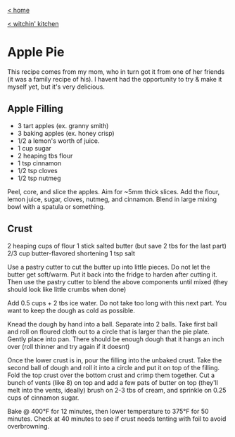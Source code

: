 [< home](../index.md)

[< witchin' kitchen](../recipes.md)

# Apple Pie

This recipe comes from my mom, who in turn got it from one of her friends (it was a family recipe of his). I havent had the opportunity to try & make it myself yet, but it's very delicious.

## Apple Filling

- 3 tart apples (ex. granny smith)
- 3 baking apples (ex. honey crisp)
- 1/2 a lemon's worth of juice.
- 1 cup sugar
- 2 heaping tbs flour
- 1 tsp cinnamon
- 1/2 tsp cloves
- 1/2 tsp nutmeg

Peel, core, and slice the apples. Aim for ~5mm thick slices. Add the flour, lemon juice, sugar, cloves, nutmeg, and cinnamon. Blend in large mixing bowl with a spatula or something.

## Crust

2 heaping cups of flour
1 stick salted butter (but save 2 tbs for the last part)
2/3 cup butter-flavored shortening
1 tsp salt

Use a pastry cutter to cut the butter up into little pieces. Do not let the butter get soft/warm. Put it back into the fridge to harden after cutting it. Then use the pastry cutter to blend the above components until mixed (they should look like little crumbs when done)

Add 0.5 cups + 2 tbs ice water. Do not take too long with this next part. You want to keep the dough as cold as possible.

Knead the dough by hand into a ball. Separate into 2 balls. Take first ball and roll on floured cloth out to a circle that is larger than the pie plate. Gently place into pan. There should be enough dough that it hangs an inch over (roll thinner and try again if it doesnt)

Once the lower crust is in, pour the filling into the unbaked crust. Take the second ball of dough and roll it into a circle and put it on top of the filling. Fold the top crust over the bottom crust and crimp them together. Cut a bunch of vents (like 8) on top and add a few pats of butter on top (they'll melt into the vents, ideally) brush on 2-3 tbs of cream, and sprinkle on 0.25 cups of cinnamon sugar. 

Bake @ 400°F for 12 minutes, then lower temperature to 375°F for 50 minutes. Check at 40 minutes to see if crust needs tenting with foil to avoid overbrowning.
